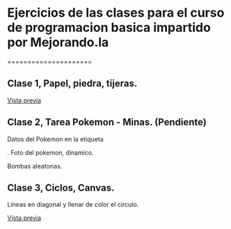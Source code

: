 # Ejercicios de las clases para el curso de programacion basica impartido por Mejorando.la
=====================

## Clase 1, Papel, piedra, tijeras.

[Vista previa](http://htmlpreview.github.com/?https://github.com/manueldev/Curso-de-programacion-basica---Mejorando.la/blob/master/Clase%201%20-%20Piedra%2C%20papel%2C%20tijeras/index.html)

## Clase 2, Tarea Pokemon - Minas. (Pendiente)

Datos del Pokemon en la etiqueta <p>.
Foto del pokemon, dinamico.

Bombas aleatorias.

## Clase 3, Ciclos, Canvas.

Lineas en diagonal y llenar de color el circulo.

[Vista previa](http://htmlpreview.github.com/?https://github.com/manueldev/Curso-de-programacion-basica---Mejorando.la/blob/master/Clase%203%20-%20Ciclos%2C%20Canvas/lineas_diagonales.html)